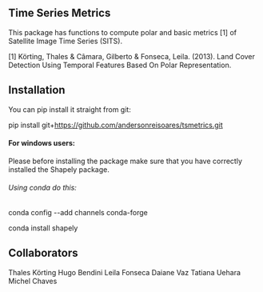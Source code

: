 ## Time Series Metrics
This package has functions to compute polar and basic metrics [1] of Satellite Image Time Series (SITS).

[1] Körting, Thales & Câmara, Gilberto & Fonseca, Leila. (2013). Land Cover Detection Using Temporal Features Based On Polar Representation. 

## Installation
You can pip install it straight from git:

pip install git+https://github.com/andersonreisoares/tsmetrics.git

#### For windows users:
  Please before installing the package make sure that you have correctly installed the Shapely package.
  
###### Using conda do this:
conda config --add channels conda-forge

conda install shapely


## Collaborators

  Thales Körting
  Hugo Bendini
  Leila Fonseca
  Daiane Vaz
  Tatiana Uehara
  Michel Chaves
